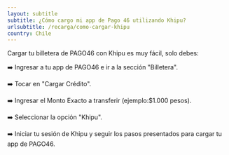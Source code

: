 ```yaml
---
layout: subtitle
subtitle: ¿Cómo cargo mi app de Pago 46 utilizando Khipu?
urlsubtitle: /recarga/como-cargar-khipu
country: Chile
---
```

Cargar tu billetera de PAGO46 con Khipu es muy fácil, solo debes:

➡️ Ingresar a tu app de PAGO46 e ir a la sección \"Billetera\".

➡️ Tocar en \"Cargar Crédito\".

➡️ Ingresar el Monto Exacto a transferir (ejemplo:$1.000 pesos).

➡️ Seleccionar la opción \"Khipu\".

➡️ Iniciar tu sesión de Khipu y seguir los pasos presentados para cargar tu app de PAGO46.
